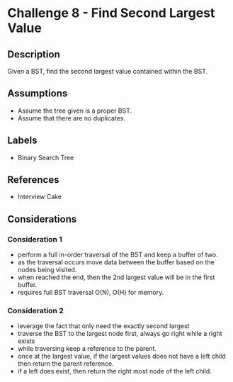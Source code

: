 # Challenge 8 - Find Second Largest Value
## Description
>
Given a BST, find the second largest value contained within the BST.

## Assumptions
- Assume the tree given is a proper BST.
- Assume that there are no duplicates.

## Labels
- Binary Search Tree

## References
- Interview Cake

## Considerations
### Consideration 1
- perform a full in-order traversal of the BST and keep a buffer of two.
- as the traversal occurs move data between the buffer based on the nodes being visited.
- when reached the end, then the 2nd largest value will be in the first buffer.
- requires full BST traversal O(N), O(H) for memory.

### Consideration 2
- leverage the fact that only need the exactly second largest
- traverse the BST to the largest node first, always go right while a right exists
- while traversing keep a reference to the parent.
- once at the largest value, if the largest values does not have a left child then return the parent reference.
- if a left does exist, then return the right most node of the left child.
